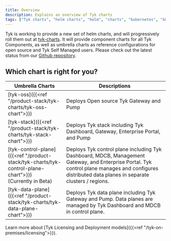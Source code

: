 ```yaml
---
title: Overview
description: Explains an overview of Tyk charts
tags: ["Tyk charts", "helm charts", "helm", "charts", "kubernetes", "k8s"]
---
```


Tyk is working to provide a new set of helm charts, and will progressively roll them out at [tyk-charts](https://github.com/TykTechnologies/tyk-charts). It will provide component charts for all Tyk Components, as well as umbrella charts as reference configurations for open source and Tyk Self Managed users. Please check out the latest status from our [Github repository](https://github.com/TykTechnologies/tyk-charts).


## Which chart is right for you?

| Umbrella Charts | Descriptions |
|-----------------|-------------|
| [tyk-oss]({{<ref "/product-stack/tyk-charts/tyk-oss-chart">}})                      | Deploys Open source Tyk Gateway and Pump |
| [tyk-stack]({{<ref "/product-stack/tyk-charts/tyk-stack-chart">}})                  | Deploys Tyk stack including Tyk Dashboard, Gateway, Enterprise Portal, and Pump |
| [tyk-control-plane]({{<ref "/product-stack/tyk-charts/tyk-control-plane-chart">}}) <br> (Currently in Beta) | Deploys Tyk control plane including Tyk Dashboard, MDCB, Management Gateway, and Enterprise Portal. Tyk control plane manages and configures distributed data planes in separate clusters / regions. |
| [tyk-data-plane]({{<ref "/product-stack/tyk-charts/tyk-data-plane-chart">}})        | Deploys Tyk data plane including Tyk Gateway and Pump. Data planes are managed by Tyk Dashboard and MDCB in control plane. |

Learn more about [Tyk Licensing and Deployment models]({{<ref "/tyk-on-premises/licensing">}}).